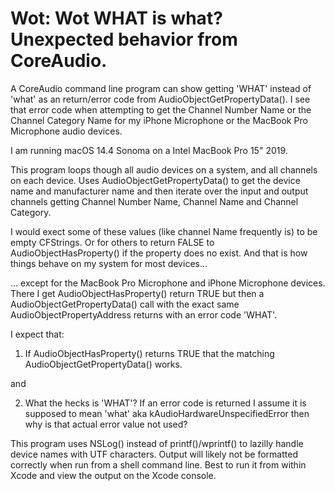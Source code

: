 # Wot: Wot WHAT is what? Unexpected behavior from CoreAudio.

 A CoreAudio command line program can show getting 'WHAT' instead of 'what' as an
 return/error code from AudioObjectGetPropertyData(). I see that error code
 when attempting to get the Channel Number Name or the Channel Category Name
 for my iPhone Microphone or the MacBook Pro Microphone audio devices.
 
 I am running macOS 14.4 Sonoma on a Intel MacBook Pro 15" 2019.
 
 This program loops though all audio devices on a system, and all channels on 
 each device. Uses AudioObjectGetPropertyData() to get the device name and
 manufacturer name and then iterate over the input and output channels getting
 Channel Number Name, Channel Name and Channel Category.
 
 I would exect some of these values (like channel Name frequently is) to be 
 empty CFStrings. Or for others to return FALSE to AudioObjectHasProperty() if
 the property does no exist. And that is how things behave on my system for
 most devices...
 
 ... except for the MacBook Pro Microphone and iPhone Microphone devices.
 There I get AudioObjectHasProperty() return TRUE but then a
 AudioObjectGetPropertyData() call with the exact same AudioObjectPropertyAddress
 returns with an error code 'WHAT'.
 
 I expect that:
 
 1. If AudioObjectHasProperty() returns TRUE that the matching
    AudioObjectGetPropertyData() works.
 
 and
 
 2. What the hecks is 'WHAT'? If an error code is returned I assume it is 
    supposed to mean 'what' aka kAudioHardwareUnspecifiedError then why is
    that actual error value not used?
 
 This program uses NSLog() instead of printf()/wprintf() to lazilly handle 
 device names with UTF characters. Output will likely not be formatted
 correctly when run from a shell command line. Best to run it from within
 Xcode and view the output on the Xcode console.
